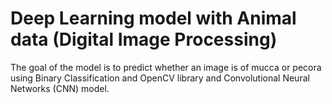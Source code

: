 # Deep Learning model with Animal data (Digital Image Processing)
 The goal of the model is to predict whether an image is of mucca or pecora using Binary Classification and OpenCV library and Convolutional Neural Networks (CNN) model.
